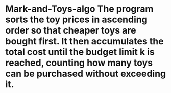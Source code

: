 # Mark-and-Toys-algo The program sorts the toy prices in ascending order so that cheaper toys are bought first. It then accumulates the total cost until the budget limit k is reached, counting how many toys can be purchased without exceeding it.
